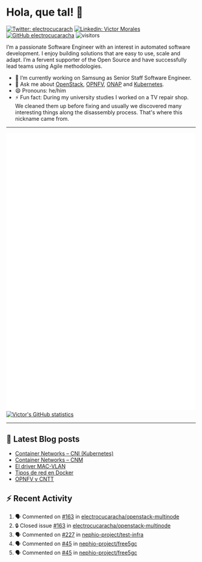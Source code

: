 # Hola, que tal! 👋

[![Twitter: electrocucarach](https://img.shields.io/twitter/follow/electrocucarach?style=social)](https://twitter.com/electrocucarach)
[![Linkedin: Victor Morales](https://img.shields.io/badge/-VictorMorales-blue?style=flat-square&logo=Linkedin&logoColor=white&link=https://www.linkedin.com/in/electrocucaracha/)](https://www.linkedin.com/in/electrocucaracha/)
[![GitHub electrocucaracha](https://img.shields.io/github/followers/electrocucaracha?label=follow&style=social)](https://github.com/electrocucaracha)
![visitors](https://visitor-badge.laobi.icu/badge?page_id=electrocucaracha.electrocucaracha)

I’m a passionate Software Engineer with an interest in automated
software development. I enjoy building solutions that are easy to use,
scale and adapt. I’m a fervent supporter of the Open Source and have
successfully lead teams using Agile methodologies.

- 🔭 I’m currently working on Samsung as Senior Staff Software
Engineer.
- 💬 Ask me about [OpenStack](https://www.openstack.org/),
[OPNFV](https://www.opnfv.org/), [ONAP](https://www.onap.org/) and
[Kubernetes](https://kubernetes.io/).
- 😄 Pronouns: he/him
- ⚡ Fun fact: During my university studies I worked on a TV repair
shop. We cleaned them up before fixing and usually we discovered many
interesting things along the disassembly process. That's where this
nickname came from.

---

![Metrics](https://github.com/electrocucaracha/electrocucaracha/blob/master/github-metrics.svg)
[![Victor's GitHub statistics](https://github-readme-stats.vercel.app/api?username=electrocucaracha)](https://github.com/anuraghazra/github-readme-stats#github-stats-card)

---

## 📘 Latest Blog posts

<!-- BLOG-POST-LIST:START -->
- [Container Networks – CNI &lpar;Kubernetes&rpar;](https://electrocucaracha.com/2021/07/05/container-networks-cni/)
- [Container Networks – CNM](https://electrocucaracha.com/2020/08/28/container-network-model/)
- [El driver MAC-VLAN](https://electrocucaracha.com/2020/07/01/el-driver-mac-vlan/)
- [Tipos de red en Docker](https://electrocucaracha.com/2020/06/13/tipos-de-red-en-docker/)
- [OPNFV y CNTT](https://electrocucaracha.com/2020/05/29/opnfv-y-cntt/)
<!-- BLOG-POST-LIST:END -->

## :zap: Recent Activity

<!--START_SECTION:activity-->
1. 🗣 Commented on [#163](https://github.com/electrocucaracha/openstack-multinode/issues/163#issuecomment-1879494027) in [electrocucaracha/openstack-multinode](https://github.com/electrocucaracha/openstack-multinode)
2. 🔒 Closed issue [#163](https://github.com/electrocucaracha/openstack-multinode/issues/163) in [electrocucaracha/openstack-multinode](https://github.com/electrocucaracha/openstack-multinode)
3. 🗣 Commented on [#227](https://github.com/nephio-project/test-infra/pull/227#issuecomment-1877449292) in [nephio-project/test-infra](https://github.com/nephio-project/test-infra)
4. 🗣 Commented on [#45](https://github.com/nephio-project/free5gc/pull/45#issuecomment-1877335855) in [nephio-project/free5gc](https://github.com/nephio-project/free5gc)
5. 🗣 Commented on [#45](https://github.com/nephio-project/free5gc/pull/45#issuecomment-1876574851) in [nephio-project/free5gc](https://github.com/nephio-project/free5gc)
<!--END_SECTION:activity-->
